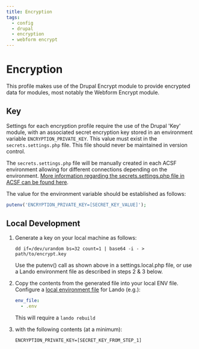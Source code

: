```yaml
---
title: Encryption
tags:
  - config
  - drupal
  - encryption
  - webform encrypt
---
```

# Encryption

This profile makes use of the Drupal Encrypt module to provide encrypted data
for modules, most notably the Webform Encrypt module.

## Key
Settings for each encryption profile require the use of the Drupal 'Key' module,
with an associated secret encryption key stored in an environment variable
`ENCRYPTION_PRIVATE_KEY`. This value must exist in the `secrets.settings.php` file.
This file should never be maintained in version control.

The `secrets.settings.php` file will be manually created in each ACSF environment
allowing for different connections depending on the environment. [More information
regarding the secrets.settings.php file in ACSF can be found here](https://docs.acquia.com/resource/secrets/#secrets-settings-php-file).

The value for the environment variable should be established as follows:
```php
putenv('ENCRYPTION_PRIVATE_KEY=[SECRET_KEY_VALUE]');
```

## Local Development
1) Generate a key on your local machine as follows:
    ```shell script
    dd if=/dev/urandom bs=32 count=1 | base64 -i - > path/to/encrypt.key
    ```
   Use the putenv() call as shown above in a settings.local.php file,
   or use a Lando environment file as described in steps 2 & 3 below.

2) Copy the contents from the generated file into your local ENV file.
   Configure a [local environment file] for Lando (e.g.):
    ```yml
    env_file:
      - .env
    ```
   This will require a `lando rebuild`
3) with the following contents (at a minimum):
    ```env
    ENCRYPTION_PRIVATE_KEY=[SECRET_KEY_FROM_STEP_1]

    ```
[local environment file]: https://docs.lando.dev/config/env.html#environment-files
